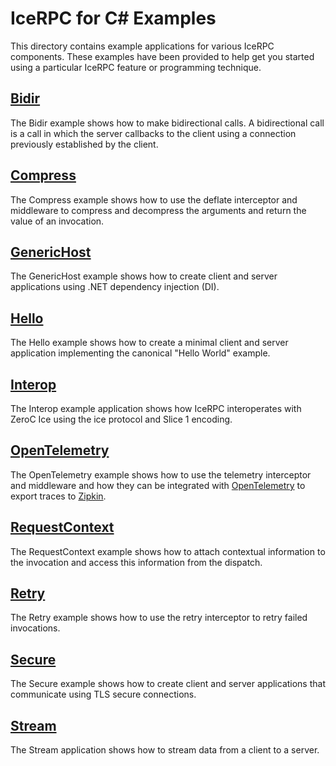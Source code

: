 # IceRPC for C# Examples

This directory contains example applications for various IceRPC components. These examples have been provided to help
get you started using a particular IceRPC feature or programming technique.

## [Bidir](./Bidir/)

The Bidir example shows how to make bidirectional calls. A bidirectional call is a call in which the server callbacks to
the client using a connection previously established by the client.

## [Compress](./Compress/)

The Compress example shows how to use the deflate interceptor and middleware to compress and decompress the arguments
and return the value of an invocation.

## [GenericHost](./GenericHost/)

The GenericHost example shows how to create client and server applications using .NET dependency injection (DI).

## [Hello](./Hello/)

The Hello example shows how to create a minimal client and server application implementing the canonical "Hello World"
example.

## [Interop](./Interop/)

The Interop example application shows how IceRPC interoperates with ZeroC Ice using the ice protocol and Slice 1
encoding.

## [OpenTelemetry](./OpenTelemetry/)

The OpenTelemetry example shows how to use the telemetry interceptor and middleware and how they can be integrated with
[OpenTelemetry](https://opentelemetry.io/) to export traces to [Zipkin](https://zipkin.io/).

## [RequestContext](./RequestContext/)

The RequestContext example shows how to attach contextual information to the invocation and access this information from
the dispatch.

## [Retry](./Retry/)

The Retry example shows how to use the retry interceptor to retry failed invocations.

## [Secure](./Secure/)

The Secure example shows how to create client and server applications that communicate using TLS secure connections.

## [Stream](./Stream/)

The Stream application shows how to stream data from a client to a server.
